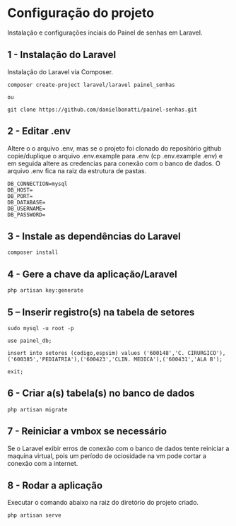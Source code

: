 # Configuração do projeto
Instalação e configurações inciais do Painel de senhas em Laravel.

## 1 - Instalação do Laravel
Instalação do Laravel via Composer.
```
composer create-project laravel/laravel painel_senhas

ou

git clone https://github.com/danielbonatti/painel-senhas.git
```

## 2 - Editar .env
Altere o o arquivo .env, mas se o projeto foi clonado do repositório github copie/duplique o arquivo .env.example para .env (cp .env.example .env) e em seguida altere as credencias para conexão com o banco de dados. O arquivo .env fica na raiz da estrutura de pastas. 
```
DB_CONNECTION=mysql
DB_HOST=
DB_PORT=
DB_DATABASE=
DB_USERNAME=
DB_PASSWORD=
```

## 3 - Instale as dependências do Laravel
```
composer install
```

## 4 - Gere a chave da aplicação/Laravel
```
php artisan key:generate
```

## 5 – Inserir registro(s) na tabela de setores
```
sudo mysql -u root -p

use painel_db;

insert into setores (codigo,espsim) values ('600148','C. CIRURGICO'),('600385','PEDIATRIA'),('600423','CLIN. MEDICA'),('600431','ALA B');

exit;
```

## 6 - Criar a(s) tabela(s) no banco de dados
```
php artisan migrate
```

## 7 - Reiniciar a vmbox se necessário
Se o Laravel exibir erros de conexão com o banco de dados tente reiniciar a maquina virtual, pois um período de ociosidade na vm pode cortar a conexão com a internet. 

## 8 - Rodar a aplicação 
Executar o comando abaixo na raiz do diretório do projeto criado.
```
php artisan serve
```

